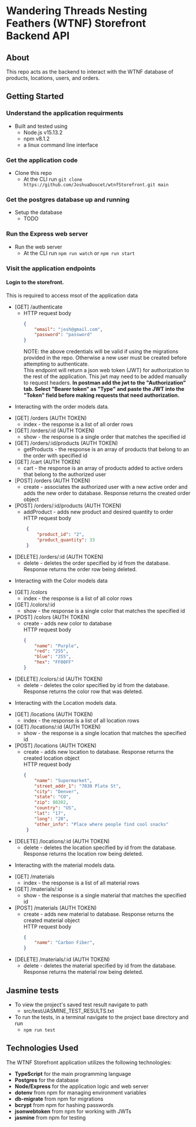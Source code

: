 # Wandering Threads Nesting Feathers (WTNF) Storefront Backend API

## About 
This repo acts as the backend to interact with the WTNF database of products, locations, users, and orders.

## Getting Started
### Understand the application requirments
* Built and tested using
  - Node.js v15.13.2
  - npm v8.1.2
  - a linux command line interface
### Get the application code
* Clone this repo
  - At the CLI run ```git clone https://github.com/JoshuaDoucet/wtnfStorefront.git main```
### Get the postgres database up and running
* Setup the database
  - TODO
### Run the Express web server
* Run the web server
  - At the CLI run ```npm run watch``` or ```npm run start```
### Visit the application endpoints
#### Login to the storefront. 
  This is required to access msot of the application data
 - [GET] /authenticate 
   - HTTP request body <br>
     ```json
     {
         "email": "josh@gmail.com",
         "password": "password"
     }
     ```
     NOTE: the above credentials will be valid if using the migrations provided in the repo. Otherwise a new user must be created before attempting to authenticate.<br>
     This endpoint will return a json web token (JWT) for authorization to the rest of the application. This jwt may need to be added manually to request headers. <b>In postman add the jwt to the "Authorization" tab. Select "Bearer token" as "Type" and paste the JWT into the "Token" field before making requests that need authorization.</b>

* Interacting with the order models data. 
 - [GET] /orders (AUTH TOKEN)
   - index - the response is a list of all order rows
 - [GET] /orders/:id (AUTH TOKEN)
   - show - the response is a single order that matches the specified id
 - [GET] /orders/:id/products (AUTH TOKEN)
   - getProducts - the response is an array of products that belong to an the order with specified id
 - [GET] /cart (AUTH TOKEN)
   - cart - the response is an array of products added to active orders that belong to the authorized user
 - [POST] /orders (AUTH TOKEN)
   - create - associates the authorized user with a new active order and adds the new order to database. Response returns the created order object <br>
 - [POST] /orders/:id/products (AUTH TOKEN)
   - addProduct - adds new product and desired quantity to order <br>
     HTTP request body
     ```json
      {
          "product_id": "2",
          "product_quantity": 33
      }
     ```
 - [DELETE] /orders/:id (AUTH TOKEN)
   - delete - deletes the order specified by id from the database. Response returns the order row being deleted.


* Interacting with the Color models data
 - [GET] /colors
   - index - the response is a list of all color rows
 - [GET] /colors/:id
   - show - the response is a single color that matches the specified id
 - [POST] /colors (AUTH TOKEN)
   - create - adds new color to database<br>
     HTTP request body
     ```json
     {
         "name": "Purple",
         "red": "255",
         "blue": "255",
         "hex": "FF00FF"
     }
     ```
 - [DELETE] /colors/:id (AUTH TOKEN)
   - delete - deletes the color specified by id from the database. Response returns the color row that was deleted.
   
* Interacting with the Location models data. 
 - [GET] /locations (AUTH TOKEN)
   - index - the response is a list of all location rows
 - [GET] /locations/:id (AUTH TOKEN)
   - show - the response is a single location that matches the specified id
 - [POST] /locations (AUTH TOKEN)
   - create - adds new location to database. Response returns the created location object<br>
     HTTP request body
     ```json
     {
         "name": "Supermarket",
         "street_addr_1": "7030 Plate St",
         "city": "Denver",
         "state": "CO",
         "zip": 80202,
         "country": "US",
         "lat": "17",
         "long": "20",
         "other_info": "Place where people find cool snacks"
      }
     ```
 - [DELETE] /locations/:id (AUTH TOKEN)
   - delete - deletes the location specified by id from the database. Response returns the location row being deleted.


* Interacting with the material models data. 
 - [GET] /materials
   - index - the response is a list of all material rows
 - [GET] /materials/:id 
   - show - the response is a single material that matches the specified id
 - [POST] /materials (AUTH TOKEN)
   - create - adds new material to database. Response returns the created material object <br>
     HTTP request body
     ```json
     {
         "name": "Carbon Fiber",
     }
     ```
 - [DELETE] /materials/:id (AUTH TOKEN)
   - delete - deletes the material specified by id from the database. Response returns the material row being deleted.

## Jasmine tests
* To view the project's saved test result navigate to path
  - src/test/JASMINE_TEST_RESULTS.txt
* To run the tests, in a terminal navigate to the project base directory and run
  - ```npm run test```

## Technologies Used
The WTNF Storefront application utilizes the following technologies:
- <b>TypeScript</b> for the main programming language
- <b>Postgres</b> for the database
- <b>Node/Express</b> for the application logic and web server
- <b>dotenv</b> from npm for managing environment variables
- <b>db-migrate</b> from npm for migrations
- <b>bcrypt</b> from npm for hashing passwords
- <b>jsonwebtoken</b> from npm for working with JWTs
- <b>jasmine</b> from npm for testing
